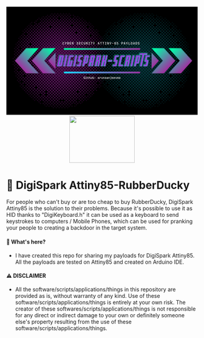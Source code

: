 <p align="center">
<img src="Banner.png">
<br>
<img src="https://i.ibb.co/jZ2wvX0/NEWEV-AT.png" width="172" height="123">
</p>


 <h1>🦆 DigiSpark Attiny85-RubberDucky  </h1> 

For people who can't buy or are too cheap to buy RubberDucky, DigiSpark Attiny85 is the solution to their problems. Because it's possible to use it as HID thanks to "DigiKeyboard.h" it can be used as a keyboard to send keystrokes to computers / Mobile Phones, which can be used for pranking your people to creating a backdoor in the target system.

<h4>🤔 What's here?</h4> 
<ul><li>I have created this repo for sharing my payloads for DigiSpark Attiny85. All the payloads are tested on Attiny85 and created on Arduino IDE.
</ul>
<h4>⚠️ DISCLAIMER</h4> 
<ul>
<li>All the software/scripts/applications/things in this repository are provided as is, without warranty of any kind. Use of these software/scripts/applications/things is entirely at your own risk. The creator of these softwares/scripts/applications/things is not responsible for any direct or indirect damage to your own or definitely someone else's property resulting from the use of these software/scripts/applications/things.
</ul>
